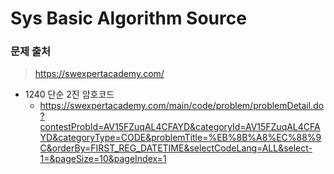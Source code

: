 # Sys Basic Algorithm Source

### 문제 출처

> https://swexpertacademy.com/



* 1240 단순 2진 암호코드
  * https://swexpertacademy.com/main/code/problem/problemDetail.do?contestProbId=AV15FZuqAL4CFAYD&categoryId=AV15FZuqAL4CFAYD&categoryType=CODE&problemTitle=%EB%8B%A8%EC%88%9C&orderBy=FIRST_REG_DATETIME&selectCodeLang=ALL&select-1=&pageSize=10&pageIndex=1


